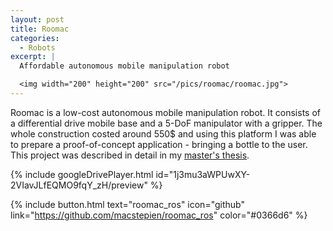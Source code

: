 ```yaml
---
layout: post
title: Roomac
categories:
  - Robots
excerpt: |
  Affordable autonomous mobile manipulation robot

  <img width="200" height="200" src="/pics/roomac/roomac.jpg">
---
```


Roomac is a low-cost autonomous mobile manipulation robot. It consists of a differential drive mobile base and a 5-DoF manipulator with a gripper. The whole construction costed around 550$ and using this platform I was able to prepare a proof-of-concept application - bringing a bottle to the user. This project was described in detail in my [master's thesis](macstepien.github.io/files/masters_thesis_maciej_stepien.pdf).

{% include googleDrivePlayer.html id="1j3mu3aWPUwXY-2VIavJLfEQMO9fqY_zH/preview" %}

{% include button.html text="roomac_ros" icon="github" link="https://github.com/macstepien/roomac_ros" color="#0366d6" %}
